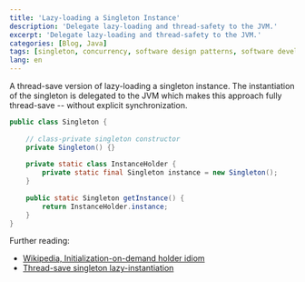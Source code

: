 ```yaml
---
title: 'Lazy-loading a Singleton Instance'
description: 'Delegate lazy-loading and thread-safety to the JVM.'
excerpt: 'Delegate lazy-loading and thread-safety to the JVM.'
categories: [Blog, Java]
tags: [singleton, concurrency, software design patterns, software development]
lang: en
---
```



A thread-save version of lazy-loading a singleton instance. The instantiation of the singleton is delegated to the JVM which makes this approach fully thread-save -- without explicit synchronization.

```java
public class Singleton {
 
    // class-private singleton constructor
    private Singleton() {}
 
    private static class InstanceHolder {
        private static final Singleton instance = new Singleton();
    }
 
    public static Singleton getInstance() {
        return InstanceHolder.instance;
    }
}
```

Further reading:

+ [Wikipedia, Initialization-on-demand holder idiom](https://en.wikipedia.org/wiki/Initialization-on-demand_holder_idiom)
+ [Thread-save singleton lazy-instantiation](https://en.wikipedia.org/wiki/Double-checked_locking#Usage_in_Java)